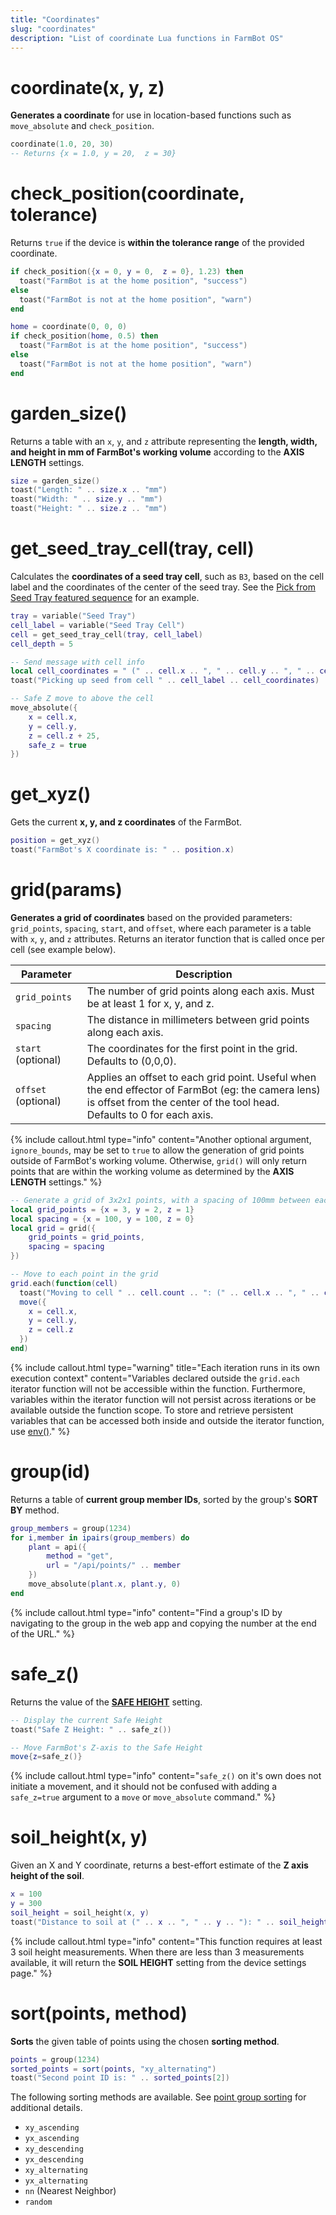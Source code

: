```yaml
---
title: "Coordinates"
slug: "coordinates"
description: "List of coordinate Lua functions in FarmBot OS"
---
```


# coordinate(x, y, z)

**Generates a coordinate** for use in location-based functions such as `move_absolute` and `check_position`.

```lua
coordinate(1.0, 20, 30)
-- Returns {x = 1.0, y = 20,  z = 30}
```

# check_position(coordinate, tolerance)

Returns `true` if the device is **within the tolerance range** of the provided coordinate.

```lua
if check_position({x = 0, y = 0,  z = 0}, 1.23) then
  toast("FarmBot is at the home position", "success")
else
  toast("FarmBot is not at the home position", "warn")
end
```

```lua
home = coordinate(0, 0, 0)
if check_position(home, 0.5) then
  toast("FarmBot is at the home position", "success")
else
  toast("FarmBot is not at the home position", "warn")
end
```

# garden_size()

Returns a table with an `x`, `y`, and `z` attribute representing the **length, width, and height in mm of FarmBot's working volume** according to the **AXIS LENGTH** settings.

```lua
size = garden_size()
toast("Length: " .. size.x .. "mm")
toast("Width: " .. size.y .. "mm")
toast("Height: " .. size.z .. "mm")
```

# get_seed_tray_cell(tray, cell)

Calculates the **coordinates of a seed tray cell**, such as `B3`, based on the cell label and the coordinates of the center of the seed tray. See the [Pick from Seed Tray featured sequence](https://my.farm.bot/app/shared/sequence/32) for an example.

```lua
tray = variable("Seed Tray")
cell_label = variable("Seed Tray Cell")
cell = get_seed_tray_cell(tray, cell_label)
cell_depth = 5

-- Send message with cell info
local cell_coordinates = " (" .. cell.x .. ", " .. cell.y .. ", " .. cell.z - cell_depth .. ")"
toast("Picking up seed from cell " .. cell_label .. cell_coordinates)

-- Safe Z move to above the cell
move_absolute({
    x = cell.x,
    y = cell.y,
    z = cell.z + 25,
    safe_z = true
})
```

# get_xyz()

Gets the current **x, y, and z coordinates** of the FarmBot.

```lua
position = get_xyz()
toast("FarmBot's X coordinate is: " .. position.x)
```

# grid(params)

**Generates a grid of coordinates** based on the provided parameters: `grid_points`, `spacing`, `start`, and `offset`, where each parameter is a table with `x`, `y`, and `z` attributes. Returns an iterator function that is called once per cell (see example below).

|Parameter                 |Description|
|--------------------------|-----------|
|`grid_points`             |The number of grid points along each axis. Must be at least 1 for x, y, and z.
|`spacing`                 |The distance in millimeters between grid points along each axis.
|`start` (optional)        |The coordinates for the first point in the grid. Defaults to (0,0,0).
|`offset` (optional)       |Applies an offset to each grid point. Useful when the end effector of FarmBot (eg: the camera lens) is offset from the center of the tool head. Defaults to 0 for each axis.

{%
include callout.html
type="info"
content="Another optional argument, `ignore_bounds`, may be set to `true` to allow the generation of grid points outside of FarmBot's working volume. Otherwise, `grid()` will only return points that are within the working volume as determined by the **AXIS LENGTH** settings."
%}

```lua
-- Generate a grid of 3x2x1 points, with a spacing of 100mm between each point
local grid_points = {x = 3, y = 2, z = 1}
local spacing = {x = 100, y = 100, z = 0}
local grid = grid({
    grid_points = grid_points,
    spacing = spacing
})

-- Move to each point in the grid
grid.each(function(cell)
  toast("Moving to cell " .. cell.count .. ": (" .. cell.x .. ", " .. cell.y .. ", " .. cell.z .. ")")
  move({
    x = cell.x,
    y = cell.y,
    z = cell.z
  })
end)
```

{%
include callout.html
type="warning"
title="Each iteration runs in its own execution context"
content="Variables declared outside the `grid.each` iterator function will not be accessible within the function. Furthermore, variables within the iterator function will not persist across iterations or be available outside the function scope. To store and retrieve persistent variables that can be accessed both inside and outside the iterator function, use [env()](../functions/configuration.md#envkey-value--envkey)."
%}

# group(id)

Returns a table of **current group member IDs**, sorted by the group's **SORT BY** method.

```lua
group_members = group(1234)
for i,member in ipairs(group_members) do
    plant = api({
        method = "get",
        url = "/api/points/" .. member
    })
    move_absolute(plant.x, plant.y, 0)
end
```

{%
include callout.html
type="info"
content="Find a group's ID by navigating to the group in the web app and copying the number at the end of the URL."
%}

# safe_z()

Returns the value of the **[SAFE HEIGHT](https://my.farm.bot/app/designer/settings?highlight=safe_height)** setting.

```lua
-- Display the current Safe Height
toast("Safe Z Height: " .. safe_z())

-- Move FarmBot's Z-axis to the Safe Height
move{z=safe_z()}
```

{%
include callout.html
type="info"
content="`safe_z()` on it's own does not initiate a movement, and it should not be confused with adding a `safe_z=true` argument to a `move` or `move_absolute` command."
%}


# soil_height(x, y)

Given an X and Y coordinate, returns a best-effort estimate of the **Z axis height of the soil**.

```lua
x = 100
y = 300
soil_height = soil_height(x, y)
toast("Distance to soil at (" .. x .. ", " .. y .. "): " .. soil_height)
```

{%
include callout.html
type="info"
content="This function requires at least 3 soil height measurements. When there are less than 3 measurements available, it will return the **SOIL HEIGHT** setting from the device settings page."
%}

# sort(points, method)

**Sorts** the given table of points using the chosen **sorting method**.

```lua
points = group(1234)
sorted_points = sort(points, "xy_alternating")
toast("Second point ID is: " .. sorted_points[2])
```

The following sorting methods are available. See [point group sorting](../../other/how-it-works/point-group-sorting.md) for additional details.

- `xy_ascending`
- `yx_ascending`
- `xy_descending`
- `yx_descending`
- `xy_alternating`
- `yx_alternating`
- `nn` (Nearest Neighbor)
- `random`
